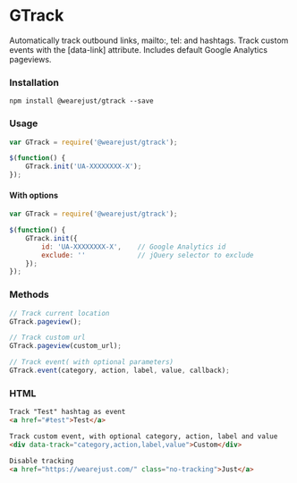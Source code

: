 # GTrack
Automatically track outbound links, mailto:, tel: and hashtags. Track custom events with the [data-link] attribute. Includes default Google Analytics pageviews.

### Installation
```
npm install @wearejust/gtrack --save
```

### Usage
```javascript
var GTrack = require('@wearejust/gtrack');

$(function() {
    GTrack.init('UA-XXXXXXXX-X');
});
```

#### With options
```javascript
var GTrack = require('@wearejust/gtrack');

$(function() {
    GTrack.init({
        id: 'UA-XXXXXXXX-X',    // Google Analytics id
        exclude: ''             // jQuery selector to exclude
    });
});
```

### Methods
```javascript
// Track current location
GTrack.pageview();

// Track custom url
GTrack.pageview(custom_url);

// Track event( with optional parameters)
GTrack.event(category, action, label, value, callback);
```

### HTML
```html
Track "Test" hashtag as event
<a href="#test">Test</a>

Track custom event, with optional category, action, label and value
<div data-track="category,action,label,value">Custom</div>

Disable tracking
<a href="https://wearejust.com/" class="no-tracking">Just</a>
```

